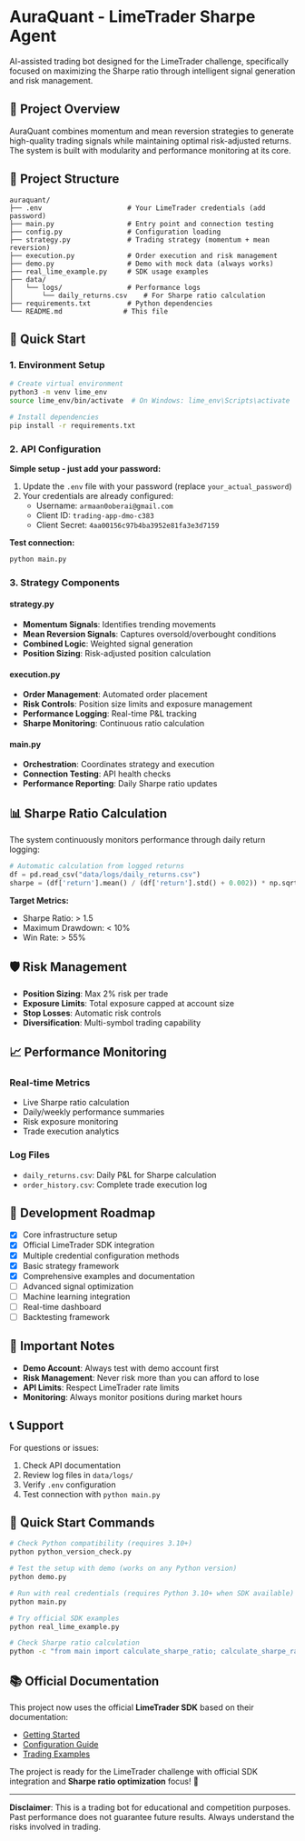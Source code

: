 # AuraQuant - LimeTrader Sharpe Agent

AI-assisted trading bot designed for the LimeTrader challenge, specifically focused on maximizing the Sharpe ratio through intelligent signal generation and risk management.

## 🎯 Project Overview

AuraQuant combines momentum and mean reversion strategies to generate high-quality trading signals while maintaining optimal risk-adjusted returns. The system is built with modularity and performance monitoring at its core.

## 📁 Project Structure

```
auraquant/
├── .env                     # Your LimeTrader credentials (add password)
├── main.py                  # Entry point and connection testing
├── config.py                # Configuration loading
├── strategy.py              # Trading strategy (momentum + mean reversion)
├── execution.py             # Order execution and risk management  
├── demo.py                  # Demo with mock data (always works)
├── real_lime_example.py     # SDK usage examples
├── data/
│   └── logs/                # Performance logs
│       └── daily_returns.csv    # For Sharpe ratio calculation
├── requirements.txt         # Python dependencies
└── README.md               # This file
```

## 🚀 Quick Start

### 1. Environment Setup

```bash
# Create virtual environment
python3 -m venv lime_env
source lime_env/bin/activate  # On Windows: lime_env\Scripts\activate

# Install dependencies
pip install -r requirements.txt
```

### 2. API Configuration

**Simple setup - just add your password:**

1. Update the `.env` file with your password (replace `your_actual_password`)
2. Your credentials are already configured:
   - Username: `armaan0oberai@gmail.com`
   - Client ID: `trading-app-dmo-c383`
   - Client Secret: `4aa00156c97b4ba3952e81fa3e3d7159`

**Test connection:**
```bash
python main.py
```

### 3. Strategy Components

#### **strategy.py**
- **Momentum Signals**: Identifies trending movements
- **Mean Reversion Signals**: Captures oversold/overbought conditions
- **Combined Logic**: Weighted signal generation
- **Position Sizing**: Risk-adjusted position calculation

#### **execution.py**
- **Order Management**: Automated order placement
- **Risk Controls**: Position size limits and exposure management
- **Performance Logging**: Real-time P&L tracking
- **Sharpe Monitoring**: Continuous ratio calculation

#### **main.py**
- **Orchestration**: Coordinates strategy and execution
- **Connection Testing**: API health checks
- **Performance Reporting**: Daily Sharpe ratio updates

## 📊 Sharpe Ratio Calculation

The system continuously monitors performance through daily return logging:

```python
# Automatic calculation from logged returns
df = pd.read_csv("data/logs/daily_returns.csv")
sharpe = (df['return'].mean() / (df['return'].std() + 0.002)) * np.sqrt(252)
```

**Target Metrics:**
- Sharpe Ratio: > 1.5
- Maximum Drawdown: < 10%
- Win Rate: > 55%

## 🛡️ Risk Management

- **Position Sizing**: Max 2% risk per trade
- **Exposure Limits**: Total exposure capped at account size
- **Stop Losses**: Automatic risk controls
- **Diversification**: Multi-symbol trading capability

## 📈 Performance Monitoring

### Real-time Metrics
- Live Sharpe ratio calculation
- Daily/weekly performance summaries
- Risk exposure monitoring
- Trade execution analytics

### Log Files
- `daily_returns.csv`: Daily P&L for Sharpe calculation
- `order_history.csv`: Complete trade execution log

## 🔧 Development Roadmap

- [x] Core infrastructure setup
- [x] Official LimeTrader SDK integration
- [x] Multiple credential configuration methods
- [x] Basic strategy framework
- [x] Comprehensive examples and documentation
- [ ] Advanced signal optimization
- [ ] Machine learning integration
- [ ] Real-time dashboard
- [ ] Backtesting framework

## 🚨 Important Notes

- **Demo Account**: Always test with demo account first
- **Risk Management**: Never risk more than you can afford to lose
- **API Limits**: Respect LimeTrader rate limits
- **Monitoring**: Always monitor positions during market hours

## 📞 Support

For questions or issues:
1. Check API documentation
2. Review log files in `data/logs/`
3. Verify `.env` configuration
4. Test connection with `python main.py`

## 🚀 Quick Start Commands
```bash
# Check Python compatibility (requires 3.10+)
python python_version_check.py

# Test the setup with demo (works on any Python version)
python demo.py

# Run with real credentials (requires Python 3.10+ when SDK available)
python main.py

# Try official SDK examples
python real_lime_example.py

# Check Sharpe ratio calculation
python -c "from main import calculate_sharpe_ratio; calculate_sharpe_ratio()"
```

## 📚 Official Documentation

This project now uses the official **LimeTrader SDK** based on their documentation:
- [Getting Started](https://docs.lime.co/lime-trader-sdk/getting_started.html)
- [Configuration Guide](https://docs.lime.co/lime-trader-sdk/configuring_client.html)
- [Trading Examples](https://docs.lime.co/lime-trader-sdk/examples.html)

The project is ready for the LimeTrader challenge with official SDK integration and **Sharpe ratio optimization** focus! 🚀

---

**Disclaimer**: This is a trading bot for educational and competition purposes. Past performance does not guarantee future results. Always understand the risks involved in trading. 